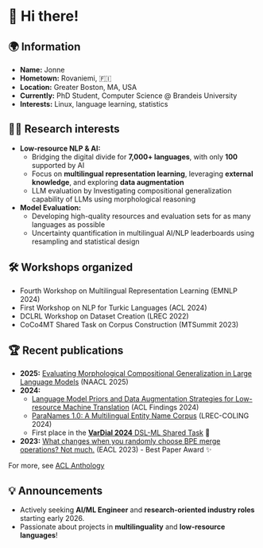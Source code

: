# 👋 Hi there!

## 🌍 **Information**
- **Name:** Jonne
- **Hometown:** Rovaniemi, :finland:
- **Location:** Greater Boston, MA, USA
- **Currently:** PhD Student, Computer Science @ Brandeis University
- **Interests:** Linux, language learning, statistics

## 👨‍🎓 **Research interests**
- **Low-resource NLP & AI:** 
  - Bridging the digital divide for **7,000+ languages**, with only **100** supported by AI
  - Focus on **multilingual representation learning**, leveraging **external knowledge**, and exploring **data augmentation**
  - LLM evaluation by Investigating compositional generalization capability of LLMs using morphological reasoning
- **Model Evaluation:** 
  - Developing high-quality resources and evaluation sets for as many languages as possible
  - Uncertainty quantification in multilingual AI/NLP leaderboards using resampling and statistical design

## 🛠️ **Workshops organized**
- Fourth Workshop on Multilingual Representation Learning (EMNLP 2024)
- First Workshop on NLP for Turkic Languages (ACL 2024)
- DCLRL Workshop on Dataset Creation (LREC 2022)
- CoCo4MT Shared Task on Corpus Construction (MTSummit 2023)

## 🏆 **Recent publications**
- **2025:** [Evaluating Morphological Compositional Generalization in Large Language Models](https://www.aclweb.org/anthology/2025.naacl-main.18/) (NAACL 2025) 
- **2024:** 
  - [Language Model Priors and Data Augmentation Strategies for Low-resource Machine Translation](https://aclanthology.org/2024.findings-acl.768/) (ACL Findings 2024)
  - [ParaNames 1.0: A Multilingual Entity Name Corpus](https://aclanthology.org/2024.lrec-main.1103/) (LREC-COLING 2024)
  - First place in the [**VarDial 2024** DSL-ML Shared Task](https://aclanthology.org/2024.vardial-1.22/) 🥇
- **2023:** [What changes when you randomly choose BPE merge operations? Not much.](https://aclanthology.org/2023.insights-1.7/) (EACL 2023) - Best Paper Award ✨

For more, see [ACL Anthology]()

## 💡 **Announcements**
- Actively seeking **AI/ML Engineer** and **research-oriented industry roles** starting early 2026.
- Passionate about projects in **multilinguality** and **low-resource languages**!
